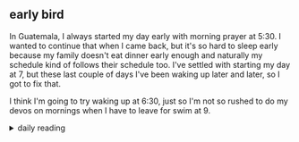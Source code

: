 ## early bird

In Guatemala, I always started my day early with morning prayer at 5:30. I wanted to continue that when I came back, but it's so hard to sleep early because my family doesn't eat dinner early enough and naturally my schedule kind of follows their schedule too. I've settled with starting my day at 7, but these last couple of days I've been waking up later and later, so I got to fix that.

I think I'm going to try waking up at 6:30, just so I'm not so rushed to do my devos on mornings when I have to leave for swim at 9.

<details markdown="1">
<summary>daily reading</summary>

| {{ page.date | date: "%B %-d, %Y" }} |
| :-------------: |
| [Deut. 9; Ps. 92-93; Isa. 37; Rev. 7](https://blog.swang.cloud/2024/12/03/Bible-year-1/) |
| [WCF 9; WLC 57-61; WSC 33-36](https://blog.swang.cloud/2024/11/27/westminster-month-1/) |
| [The Athanasian Creed](https://threeforms.org/the-athanasian-creed/) |

</details>
